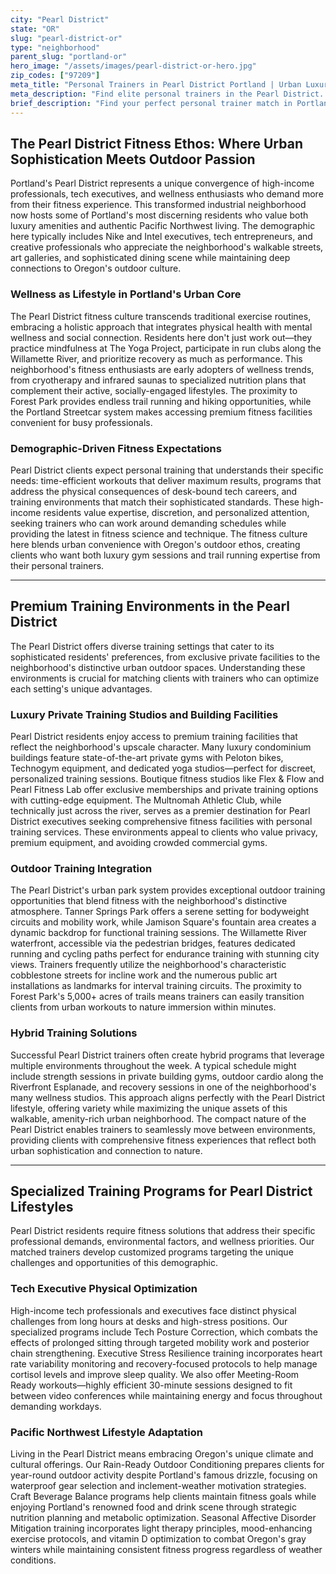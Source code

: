 ```yaml
---
city: "Pearl District"
state: "OR"
slug: "pearl-district-or"
type: "neighborhood"
parent_slug: "portland-or"
hero_image: "/assets/images/pearl-district-or-hero.jpg"
zip_codes: ["97209"]
meta_title: "Personal Trainers in Pearl District Portland | Urban Luxury & Boutique Fitness"
meta_description: "Find elite personal trainers in the Pearl District. Experts in high-rise amenities, boutique studios, and functional training for urban professionals."
brief_description: "Find your perfect personal trainer match in Portland's Pearl District. Our elite service connects ambitious tech professionals, high-income executives, and wellness-focused residents with certified trainers who understand the unique Pearl District lifestyle. Whether you prefer private sessions in luxury building gyms, outdoor workouts at Tanner Springs Park, or specialized programs for tech posture correction and stress management, we match you with experts who deliver results. Stop wasting time with generic fitness solutions and discover a trainer who aligns with your goals, schedule, and sophisticated Pearl District standards. Book your personalized match today."
---
```

## The Pearl District Fitness Ethos: Where Urban Sophistication Meets Outdoor Passion

Portland's Pearl District represents a unique convergence of high-income professionals, tech executives, and wellness enthusiasts who demand more from their fitness experience. This transformed industrial neighborhood now hosts some of Portland's most discerning residents who value both luxury amenities and authentic Pacific Northwest living. The demographic here typically includes Nike and Intel executives, tech entrepreneurs, and creative professionals who appreciate the neighborhood's walkable streets, art galleries, and sophisticated dining scene while maintaining deep connections to Oregon's outdoor culture.

### Wellness as Lifestyle in Portland's Urban Core

The Pearl District fitness culture transcends traditional exercise routines, embracing a holistic approach that integrates physical health with mental wellness and social connection. Residents here don't just work out—they practice mindfulness at The Yoga Project, participate in run clubs along the Willamette River, and prioritize recovery as much as performance. This neighborhood's fitness enthusiasts are early adopters of wellness trends, from cryotherapy and infrared saunas to specialized nutrition plans that complement their active, socially-engaged lifestyles. The proximity to Forest Park provides endless trail running and hiking opportunities, while the Portland Streetcar system makes accessing premium fitness facilities convenient for busy professionals.

### Demographic-Driven Fitness Expectations

Pearl District clients expect personal training that understands their specific needs: time-efficient workouts that deliver maximum results, programs that address the physical consequences of desk-bound tech careers, and training environments that match their sophisticated standards. These high-income residents value expertise, discretion, and personalized attention, seeking trainers who can work around demanding schedules while providing the latest in fitness science and technique. The fitness culture here blends urban convenience with Oregon's outdoor ethos, creating clients who want both luxury gym sessions and trail running expertise from their personal trainers.

---

## Premium Training Environments in the Pearl District

The Pearl District offers diverse training settings that cater to its sophisticated residents' preferences, from exclusive private facilities to the neighborhood's distinctive urban outdoor spaces. Understanding these environments is crucial for matching clients with trainers who can optimize each setting's unique advantages.

### Luxury Private Training Studios and Building Facilities

Pearl District residents enjoy access to premium training facilities that reflect the neighborhood's upscale character. Many luxury condominium buildings feature state-of-the-art private gyms with Peloton bikes, Technogym equipment, and dedicated yoga studios—perfect for discreet, personalized training sessions. Boutique fitness studios like Flex & Flow and Pearl Fitness Lab offer exclusive memberships and private training options with cutting-edge equipment. The Multnomah Athletic Club, while technically just across the river, serves as a premier destination for Pearl District executives seeking comprehensive fitness facilities with personal training services. These environments appeal to clients who value privacy, premium equipment, and avoiding crowded commercial gyms.

### Outdoor Training Integration

The Pearl District's urban park system provides exceptional outdoor training opportunities that blend fitness with the neighborhood's distinctive atmosphere. Tanner Springs Park offers a serene setting for bodyweight circuits and mobility work, while Jamison Square's fountain area creates a dynamic backdrop for functional training sessions. The Willamette River waterfront, accessible via the pedestrian bridges, features dedicated running and cycling paths perfect for endurance training with stunning city views. Trainers frequently utilize the neighborhood's characteristic cobblestone streets for incline work and the numerous public art installations as landmarks for interval training circuits. The proximity to Forest Park's 5,000+ acres of trails means trainers can easily transition clients from urban workouts to nature immersion within minutes.

### Hybrid Training Solutions

Successful Pearl District trainers often create hybrid programs that leverage multiple environments throughout the week. A typical schedule might include strength sessions in private building gyms, outdoor cardio along the Riverfront Esplanade, and recovery sessions in one of the neighborhood's many wellness studios. This approach aligns perfectly with the Pearl District lifestyle, offering variety while maximizing the unique assets of this walkable, amenity-rich urban neighborhood. The compact nature of the Pearl District enables trainers to seamlessly move between environments, providing clients with comprehensive fitness experiences that reflect both urban sophistication and connection to nature.

---

## Specialized Training Programs for Pearl District Lifestyles

Pearl District residents require fitness solutions that address their specific professional demands, environmental factors, and wellness priorities. Our matched trainers develop customized programs targeting the unique challenges and opportunities of this demographic.

### Tech Executive Physical Optimization

High-income tech professionals and executives face distinct physical challenges from long hours at desks and high-stress positions. Our specialized programs include Tech Posture Correction, which combats the effects of prolonged sitting through targeted mobility work and posterior chain strengthening. Executive Stress Resilience training incorporates heart rate variability monitoring and recovery-focused protocols to help manage cortisol levels and improve sleep quality. We also offer Meeting-Room Ready workouts—highly efficient 30-minute sessions designed to fit between video conferences while maintaining energy and focus throughout demanding workdays.

### Pacific Northwest Lifestyle Adaptation

Living in the Pearl District means embracing Oregon's unique climate and cultural offerings. Our Rain-Ready Outdoor Conditioning prepares clients for year-round outdoor activity despite Portland's famous drizzle, focusing on waterproof gear selection and inclement-weather motivation strategies. Craft Beverage Balance programs help clients maintain fitness goals while enjoying Portland's renowned food and drink scene through strategic nutrition planning and metabolic optimization. Seasonal Affective Disorder Mitigation training incorporates light therapy principles, mood-enhancing exercise protocols, and vitamin D optimization to combat Oregon's gray winters while maintaining consistent fitness progress regardless of weather conditions.